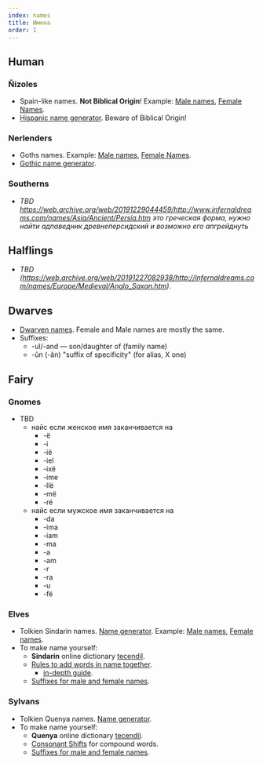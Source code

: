 ```yaml
---
index: names
title: Имена
order: 1
---
```


## Human

### Ñizoles

- Spain-like names. **Not Biblical Origin**! Example: [Male names](https://docs.google.com/spreadsheets/d/1g0IzYYx9L7eJSJG-DGGJpXfZuZZgfnYLY0QLEYdTE1Y/edit#gid=0), [Female Names](https://docs.google.com/spreadsheets/d/1g0IzYYx9L7eJSJG-DGGJpXfZuZZgfnYLY0QLEYdTE1Y/edit#gid=1144847730).
- [Hispanic name generator](https://www.fantasynamegenerators.com/hispanic_names.php). Beware of Biblical Origin!

### Nerlenders

- Goths names. Example: [Male names](https://docs.google.com/spreadsheets/d/1g0IzYYx9L7eJSJG-DGGJpXfZuZZgfnYLY0QLEYdTE1Y/edit#gid=2044173983), [Female Names](https://docs.google.com/spreadsheets/d/1g0IzYYx9L7eJSJG-DGGJpXfZuZZgfnYLY0QLEYdTE1Y/edit#gid=1912216393).
- [Gothic name generator](https://www.fantasynamegenerators.com/gothic-names.php).

### Southerns

- *TBD https://web.archive.org/web/20191229044459/http://www.infernaldreams.com/names/Asia/Ancient/Persia.htm это греческая форма, нужно найти адпаведник древнеперсидский и возможно его апгрейднуть*

## Halflings

- *TBD (https://web.archive.org/web/20191227082938/http://infernaldreams.com/names/Europe/Medieval/Anglo_Saxon.htm)*.

## Dwarves

- [Dwarven names](https://docs.google.com/spreadsheets/d/1g0IzYYx9L7eJSJG-DGGJpXfZuZZgfnYLY0QLEYdTE1Y/edit#gid=757651066). Female and Male names are mostly the same.
- Suffixes:
    - -ul/-and — son/daughter of (family name)
    - -ûn (-ân) "suffix of specificity" (for alias, X one)

## Fairy

### Gnomes

- TBD
    - найс если женское имя заканчивается на 
        - -ë
        - -i
        - -ië
        - -iel
        - -ixë
        - -ime
        - -llë
        - -më
        - -rë
    - найс если мужское имя заканчивается на 
        - -da
        - -ima
        - -iam
        - -ma
        - -a
        - -am
        - -r
        - -ra
        - -u
        - -fë

### Elves

- Tolkien Sindarin names. [Name generator](https://www.fantasynamegenerators.com/lotr-sindarin-names.php). Example: [Male names](https://docs.google.com/spreadsheets/d/1g0IzYYx9L7eJSJG-DGGJpXfZuZZgfnYLY0QLEYdTE1Y/edit#gid=1965361401), [Female names](https://docs.google.com/spreadsheets/d/1g0IzYYx9L7eJSJG-DGGJpXfZuZZgfnYLY0QLEYdTE1Y/edit#gid=813111400).
- To make name yourself:
    - **Sindarin** online dictionary [tecendil](https://www.tecendil.com/).
    - [Rules to add words in name together](http://sindarinlessons.weebly.com/36---how-to-make-names-1.html).
        - [in-depth guide](https://eldamo.org/content/phonetic-indexes/phonetics-s.html).
    - [Suffixes for male and female names](http://sindarinlessons.weebly.com/37---how-to-make-names-2.html).

### Sylvans

- Tolkien Quenya names. [Name generator](https://www.fantasynamegenerators.com/lotr-quenya-names.php). <!--Example: -->
- To make name yourself:
    - **Quenya** online dictionary [tecendil](https://www.tecendil.com/).
    - [Consonant Shifts](https://phonologyoftolkienselvish.weebly.com/quenya-phonetics-and-phonology.html) for compound words.
    - [Suffixes for male and female names](https://folk.uib.no/hnohf/affix~1.htm).
